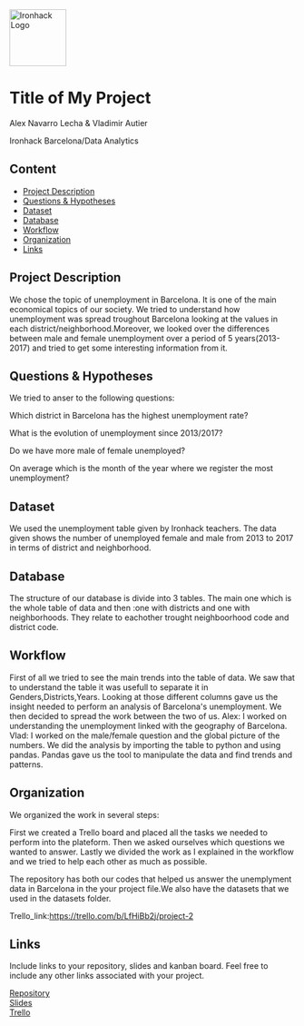 <img src="https://bit.ly/2VnXWr2" alt="Ironhack Logo" width="100"/>

# Title of My Project
Alex Navarro Lecha
&
Vladimir Autier

Ironhack Barcelona/Data Analytics

## Content
- [Project Description](#project-description)
- [Questions & Hypotheses](#questions-hypotheses)
- [Dataset](#dataset)
- [Database](#database)
- [Workflow](#workflow)
- [Organization](#organization)
- [Links](#links)


## Project Description

We chose the topic of unemployment in Barcelona. It is one of the main economical topics of our society. We tried to understand how unemployment was spread troughout Barcelona looking at the values in each district/neighborhood.Moreover, we looked over the differences between male and female unemployment over a period of 5 years(2013-2017) and tried to get some interesting information from it.

## Questions & Hypotheses

We tried to anser to the following questions:

Which district in Barcelona has the highest unemployment rate?

What is the evolution of unemployment since 2013/2017?

Do we have more male of female unemployed?

On average which is the month of the year where we register the most unemployment?

## Dataset

We used the unemployment table given by Ironhack teachers. The data given shows the number of unemployed female and male from 2013 to 2017 in terms of district and neighborhood.


## Database

The structure of our database is divide into 3 tables. The main one which is the whole table of data and then :one with districts and one with neighborhoods. They relate to eachother trought neighboorhood code and district code.

## Workflow

First of all we tried to see the main trends into the table of data. We saw that to understand the table it was usefull to separate it in Genders,Districts,Years. Looking at those different columns gave us the insight needed to perform an analysis of Barcelona's unemployment. We then decided to spread the work between the two of us. 
Alex: I worked on understanding the unemployment linked with the geography of Barcelona.
Vlad: I worked on the male/female question and the global picture of the numbers.
We did the analysis by importing the table to python and using pandas.
Pandas gave us the tool to manipulate the data and find trends and patterns.


## Organization

We organized the work in several steps:

First we created a Trello board and placed all the tasks we needed to perform into the plateform. 
Then we asked ourselves which questions we wanted to answer.
Lastly we divided the work as I explained in the workflow and we tried to help each other as much as possible.

The repository has both our codes that helped us answer the unemplyment data in Barcelona in the your project file.We also have the datasets that we used in the datasets folder.

Trello_link:https://trello.com/b/LfHiBb2j/project-2

## Links
Include links to your repository, slides and kanban board. Feel free to include any other links associated with your project.

[Repository](https://github.com/)  
[Slides](https://slides.com/)  
[Trello](https://trello.com/en)  
